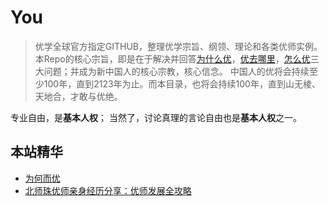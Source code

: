 # You

>
> 优学全球官方指定GITHUB，整理优学宗旨、纲领、理论和各类优师实例。
> 本Repo的核心宗旨，即是在于解决并回答[为什么优](为何而优.md)，[优去哪里](优学方法论/各县选择.md)，[怎么优](优学实例.md)三大问题；并成为新中国人的核心宗教，核心信念。
> 中国人的优将会持续至少100年，直到2123年为止。而本目录，也将会持续100年，直到山无棱、天地合，才敢与优绝。

专业自由，是**基本人权**；
当然了，讨论真理的言论自由也是**基本人权**之一。

## 本站精华

- [为何而优](为何而优.md)
- [北师珠优师亲身经历分享：优师发展全攻略](优学实例.md)

